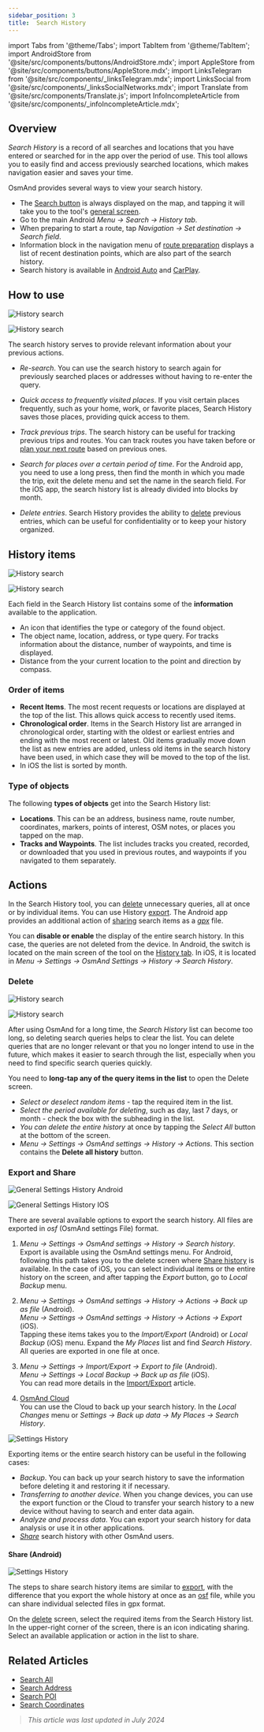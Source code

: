 ```yaml
---
sidebar_position: 3
title:  Search History
---
```


import Tabs from '@theme/Tabs';
import TabItem from '@theme/TabItem';
import AndroidStore from '@site/src/components/buttons/AndroidStore.mdx';
import AppleStore from '@site/src/components/buttons/AppleStore.mdx';
import LinksTelegram from '@site/src/components/_linksTelegram.mdx';
import LinksSocial from '@site/src/components/_linksSocialNetworks.mdx';
import Translate from '@site/src/components/Translate.js';
import InfoIncompleteArticle from '@site/src/components/_infoIncompleteArticle.mdx';

<InfoIncompleteArticle/>



## Overview

*Search History* is a record of all searches and locations that you have entered or searched for in the app over the period of use. This tool allows you to easily find and access previously searched locations, which makes navigation easier and saves your time.   

OsmAnd provides several ways to view your search history.  

- The [Search button](../widgets/map-buttons.md#search) is always displayed on the map, and tapping it will take you to the tool's [general screen](#how-to-use).
- Go to the main Android *Menu → Search → History tab*.
- When preparing to start a route, tap *Navigation → Set destination → Search field*.
- Information block in the navigation menu of [route preparation](../navigation/setup/route-navigation.md#navigation-menu) displays a list of recent destination points, which are also part of the search history.
- Search history is available in [Android Auto](../navigation/auto-car.md#search) and [CarPlay](../navigation/car-play.md#search).


## How to use

<Tabs groupId="operating-systems">

<TabItem value="android" label="Android">

![History search](@site/static/img/search/history_search_android.png)

</TabItem>

<TabItem value="ios" label="iOS">

![History search](@site/static/img/search/history_search_ios.png)

</TabItem>

</Tabs> 

The search history serves to provide relevant information about your previous actions.

- *Re-search*. You can use the search history to search again for previously searched places or addresses without having to re-enter the query.  

- *Quick access to frequently visited places*. If you visit certain places frequently, such as your home, work, or favorite places, Search History saves those places, providing quick access to them.  

- *Track previous trips*. The search history can be useful for tracking previous trips and routes. You can track routes you have taken before or [plan your next route](../plan-route/create-route.md) based on previous ones.  

- *Search for places over a certain period of time*. For the Android app, you need to use a long press, then find the month in which you made the trip, exit the delete menu and set the name in the search field. For the iOS app, the search history list is already divided into blocks by month.

- *Delete entries*. Search History provides the ability to [delete](#delete) previous entries, which can be useful for confidentiality or to keep your history organized.


## History items

<Tabs groupId="operating-systems">

<TabItem value="android" label="Android">

![History search](@site/static/img/search/history_search_android.png)

</TabItem>

<TabItem value="ios" label="iOS">

![History search](@site/static/img/search/history_search_ios.png)

</TabItem>

</Tabs> 

 Each field in the Search History list contains some of the **information** available to the application.
- An icon that identifies the type or category of the found object.
- The object name, location, address, or type query. For tracks information about the distance, number of waypoints, and time is displayed.
- Distance from the your current location to the point and direction by compass.



### Order of items
- **Recent Items**. The most recent requests or locations are displayed at the top of the list. This allows quick access to recently used items.
- **Chronological order**. Items in the Search History list are arranged in chronological order, starting with the oldest or earliest entries and ending with the most recent or latest. Old items gradually move down the list as new entries are added, unless old items in the search history have been used, in which case they will be moved to the top of the list.
- In iOS the list is sorted by month.

### Type of objects

The following **types of objects** get into the Search History list:
- **Locations**. This can be an address, business name, route number, coordinates, markers, points of interest, OSM notes, or places you tapped on the map.
- **Tracks and Waypoints**. The list includes tracks you created, recorded, or downloaded that you used in previous routes, and waypoints if you navigated to them separately.




## Actions

In the Search History tool, you can [delete](#delete) unnecessary queries, all at once or by individual items. You can use History [export](#export-and-share). The Android app provides an additional action of [sharing](#share-android) search items as a [*gpx*](../../technical/osmand-file-formats/osmand-gpx.md) file.  

You can **disable or enable** the display of the entire search history. In this case, the queries are not deleted from the device. In Android, the switch is located on the main screen of the tool on the [History tab](#overview). In iOS, it is located in *Menu → Settings → OsmAnd Settings → History → Search History*. 


### Delete

<Tabs groupId="operating-systems">

<TabItem value="android" label="Android">

![History search](@site/static/img/search/history_search_delete_andr.png)

</TabItem>

<TabItem value="ios" label="iOS">

![History search](@site/static/img/search/history_search_delete_ios.png)

</TabItem>

</Tabs>

After using OsmAnd for a long time, the *Search History* list can become too long, so deleting search queries helps to clear the list. You can delete queries that are no longer relevant or that you no longer intend to use in the future, which makes it easier to search through the list, especially when you need to find specific search queries quickly.    

You need to **long-tap any of the query items in the list** to open the Delete screen.  
- *Select or deselect random items* - tap the required item in the list.
- *Select the period available for deleting*, such as day, last 7 days, or month - check the box with the subheading in the list.
- *You can delete the entire history* at once by tapping the *Select All* button at the bottom of the screen.
- *Menu → Settings → OsmAnd settings → History → Actions*. This section contains the **Delete all history** button.


### Export and Share

<Tabs groupId="operating-systems">

<TabItem value="android" label="Android"> 

*<Translate android="true" ids="shared_string_menu,shared_string_settings,osmand_settings,shared_string_history"/>*

![General Settings History Android](@site/static/img/personal/profiles/general_settings_history_android.png)  

</TabItem>

<TabItem value="ios" label="iOS">  

*<Translate android="true" ids="shared_string_menu,shared_string_settings,osmand_settings,shared_string_history"/>*

![General Settings History IOS](@site/static/img/personal/profiles/history_settings_ios.png)  

</TabItem>

</Tabs>

There are several available options to export the search history. All files are exported in *osf* (OsmAnd settings File) format.  

1. *Menu → Settings → OsmAnd settings → History → Search history*.  
    Export is available using the OsmAnd settings menu. For Android, following this path takes you to the delete screen where [Share history](#share-android) is available. In the case of iOS, you can select individual items or the entire history on the screen, and after tapping the *Export* button, go to *Local Backup* menu.    

2. *Menu → Settings → OsmAnd settings → History → Actions → Back up as file* (Android).  
    *Menu → Settings → OsmAnd settings → History → Actions → Export* (iOS).  
    Tapping these items takes you to the *Import/Export* (Android) or *Local Backup* (iOS) menu. Expand the *My Places* list and find *Search History*. All queries are exported in one file at once.  

3. *Menu → Settings → Import/Export → Export to file* (Android).  
    *Menu → Settings → Local Backup → Back up as file* (iOS).  
    You can read more details in the [Import/Export](../personal/import-export.md#export) article.  

4. [OsmAnd Cloud](../personal/osmand-cloud.md#select-data-to-back-up)  
    You can use the Cloud to back up your search history. In the *Local Changes* menu or *Settings → Back up data → My Places → Search History*.  

![Settings History](@site/static/img/search/history_search_share_andr.png)  

Exporting items or the entire search history can be useful in the following cases:  
- *Backup*. You can back up your search history to save the information before deleting it and restoring it if necessary.
- *Transferring to another device*. When you change devices, you can use the export function or the Cloud to transfer your search history to a new device without having to search and enter data again.
- *Analyze and process data*.  You can export your search history for data analysis or use it in other applications.
- [*Share*](#share-android) search history with other OsmAnd users.


#### Share (Android)

![Settings History](@site/static/img/search/history_search_share_andr.png)

The steps to share search history items are similar to [export](#export-and-share), with the difference that you export the whole history at once as an [osf](../../technical/osmand-file-formats/osmand-osf.md) file, while you can share individual selected files in gpx format.  

On the [delete](#delete) screen, select the required items from the Search History list. In the upper-right corner of the screen, there is an icon indicating sharing. Select an available application or action in the list to share. 


## Related Articles

- [Search All](./search-all.md)
- [Search Address](./search-address.md)
- [Search POI](./search-poi.md)
- [Search Coordinates](./search-coordinates.md)


> *This article was last updated in July 2024*
